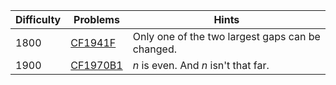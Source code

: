 | Difficulty | Problems | Hints |
| -------- | -------- | -------- |
| 1800 | [CF1941F](https://codeforces.com/problemset/problem/1941/F) | Only one of the two largest gaps can be changed. |
| 1900 | [CF1970B1](https://codeforces.com/problemset/problem/1970/B1) | $n$ is even. And $n$ isn't that far. |